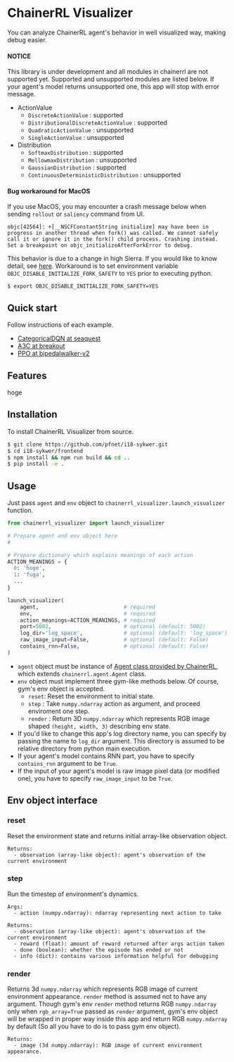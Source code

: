 # ChainerRL Visualizer
You can analyze ChainerRL agent's behavior in well visualized way, making debug easier.

#### NOTICE
This library is under development and all modules in chainerrl are not supported yet.
Supported and unsupported modules are listed below.
If your agent's model returns unsupported one, this app will stop with error message.
- ActionValue
  - `DiscreteActionValue` : supported
  - `DistributionalDiscreteActionValue` : supported
  - `QuadraticActionValue` : unsupported
  - `SingleActionValue` : unsupported
- Distribution
  - `SoftmaxDistribution` : supported
  - `MellowmaxDistribution` : unsupported
  - `GaussianDistribution` : supported
  - `ContinuousDeterministicDistribution` : unsupported
  
#### Bug workaround for MacOS
If you use MacOS, you may encounter a crash message below when sending `rollout` or `saliency` command from UI.
```
objc[42564]: +[__NSCFConstantString initialize] may have been in progress in another thread when fork() was called. We cannot safely call it or ignore it in the fork() child process. Crashing instead. Set a breakpoint on objc_initializeAfterForkError to debug.
```
This behavior is due to a change in high Sierra. If you would like to know detail, see [here](https://bugs.python.org/issue33725).
Workaround is to set environment variable `OBJC_DISABLE_INITIALIZE_FORK_SAFETY` to `YES` prior to executing python.
```
$ export OBJC_DISABLE_INITIALIZE_FORK_SAFETY=YES
```

## Quick start
Follow instructions of each example.
- [CategoricalDQN at seaquest](examples/categorical_dqn_seaquest)
- [A3C at breakout](examples/a3c_breakout)
- [PPO at bipedalwalker-v2](examples/ppo_bipedalwalker_v2)

## Features
hoge


## Installation
To install ChainerRL Visualizer from source.

```sh
$ git clone https://github.com/pfnet/i18-sykwer.git
$ cd i18-sykwer/frontend
$ npm install && npm run build && cd ..
$ pip install -e .
```

## Usage
Just pass `agent` and `env` object to `chainerrl_visualizer.launch_visualizer` function.
```python
from chainerrl_visualizer import launch_visualizer

# Prepare agent and env object here
#

# Prepare dictionary which explains meanings of each action
ACTION_MEANINGS = {
  0: 'hoge',
  1: 'fuga',
  ...
}

launch_visualizer(
    agent,                           # required
    env,                             # required
    action_meanings=ACTION_MEANINGS, # required
    port=5002,                       # optional (default: 5002)
    log_dir='log_space',             # optional (default: 'log_space')
    raw_image_input=False,           # optional (default: False)
    contains_rnn=False,              # optional (default: False)
)

```
- `agent` object must be instance of [Agent class provided by ChainerRL](https://github.com/chainer/chainerrl/tree/master/chainerrl/agents), which extends `chainerrl.agent.Agent` class.
- `env` object must implement three gym-like methods below. Of course, gym's env object is accepted.
  - `reset`: Reset the environment to initial state.
  - `step` : Take `numpy.ndarray` action as argument, and proceed enviroment one step.
  - `render` : Return 3D `numpy.ndarray` which represents RGB image shaped `(height, width, 3)` describing env state.
- If you'd like to change this app's log directory name, you can specify by passing the name to `log_dir` argument.
  This directory is assumed to be relative directory from python main execution.
- If your agent's model contains RNN part, you have to specify `contains_rnn` argument to be `True`.
- If the input of your agent's model is raw image pixel data (or modified one), you have to specify `raw_image_input` to be `True`.

## Env object interface
### reset
Reset the environment state and returns initial array-like observation object.
```
Returns:
  - observation (array-like object): agent's observation of the current environment
```

### step
Run the timestep of environment's dynamics.
```
Args:
  - action (numpy.ndarray): ndarray representing next action to take

Returns:
  - observation (array-like object): agent's observation of the current environment
  - reward (float): amount of reward returned after args action taken
  - done (boolean): whether the episode has ended or not
  - info (dict): contains various information helpful for debugging
```

### render
Returns 3d `numpy.ndarray` which represents RGB image of current environment appearance.
`render` method is assumed not to have any argument.
Though gym's env `render` method returns RGB `numpy.ndarray` only when `rgb_array=True` passed as `render` argument,
gym's env object will be wrapped in proper way inside this app and return RGB `numpy.ndarray` by default (So all you have to do is to pass gym env object).
```
Returns:
  - image (3d numpy.ndarray): RGB image of current environment appearance.
```
